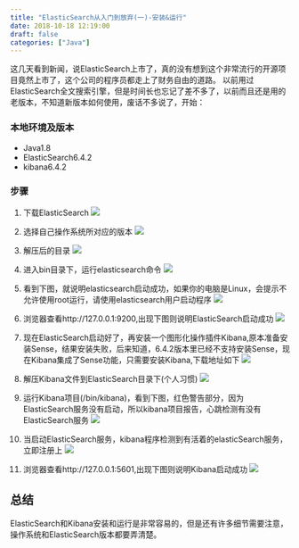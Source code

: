 ```yaml
---
title: "ElasticSearch从入门到放弃(一)-安装&运行"
date: 2018-10-18 12:19:00
draft: false
categories: ["Java"]
---
```


这几天看到新闻，说ElasticSearch上市了，真的没有想到这个非常流行的开源项目竟然上市了，这个公司的程序员都走上了财务自由的道路。
以前用过ElasticSearch全文搜索引擎，但是时间长也忘记了差不多了，以前而且还是用的老版本，不知道新版本如何使用，废话不多说了，开始：

### 本地环境及版本

* Java1.8
* ElasticSearch6.4.2
* kibana6.4.2

### 步骤
1. 下载ElasticSearch
![](https://ueyao.github.io/image-hosting/blog/20191214170137796.png)

2. 选择自己操作系统所对应的版本
  ![](https://ueyao.github.io/image-hosting/blog/20191214170230123.png)
3. 解压后的目录
  ![](https://ueyao.github.io/image-hosting/blog/20191214170312691.png)
4. 进入bin目录下，运行elasticsearch命令
  ![](https://ueyao.github.io/image-hosting/blog/20191214170400358.png)
5. 看到下图，就说明elasticsearch启动成功，如果你的电脑是Linux，会提示不允许使用root运行，请使用elasticsearch用户启动程序
  ![](https://ueyao.github.io/image-hosting/blog/20191214170510673.png)
6. 浏览器查看http://127.0.0.1:9200,出现下图则说明ElasticSearch启动成功
  ![](https://ueyao.github.io/image-hosting/blog/2017/11/2017-11-20_212810.png)
7. 现在ElasticSearch启动好了，再安装一个图形化操作插件Kibana,原本准备安装Sense，结果安装失败，后来知道，6.4.2版本里已经不支持安装Sense，现在Kibana集成了Sense功能，只需要安装Kibana,下载地址如下
  ![](https://ueyao.github.io/image-hosting/blog/20191214170706807.png)
8. 解压Kibana文件到ElasticSearch目录下(个人习惯)
  ![](https://ueyao.github.io/image-hosting/blog/2019121417073882.png)
9. 运行Kibana项目(/bin/kibana)，看到下图，红色警告部分，因为ElasticSearch服务没有启动，所以kibana项目报告，心跳检测有没有ElasticSearch服务
  ![](https://ueyao.github.io/image-hosting/blog/20191214170815994.png)
10. 当启动ElasticSearch服务，kibana程序检测到有活着的elasticSearch服务，立即注册上
  ![](https://ueyao.github.io/image-hosting/blog/20191214170850998.png)
11. 浏览器查看http://127.0.0.1:5601,出现下图则说明Kibana启动成功
   ![](https://ueyao.github.io/image-hosting/blog/20191214171002432.png)

## 总结
ElasticSearch和Kibana安装和运行是非常容易的，但是还有许多细节需要注意，操作系统和ElasticSearch版本都要弄清楚。

